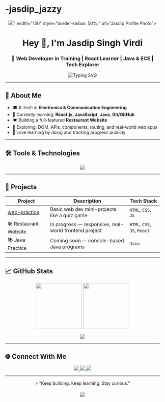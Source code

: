 # -jasdip_jazzy
<!-- PROFILE IMAGE -->
<p align="center">
  <img src="<!-- "C:\Users\jasdi\Downloads\my image.jpeg" -->" width="150" style="border-radius: 50%;" alt="Jasdip Profile Photo">
</p>

<h1 align="center">Hey 👋, I'm Jasdip Singh Virdi</h1>
<h3 align="center">🚀 Web Developer in Training | React Learner | Java & ECE | Tech Explorer</h3>

<p align="center">
  <img src="https://readme-typing-svg.demolab.com?font=Fira+Code&pause=1000&color=F7931E&width=435&lines=Learning+Web+Dev+%26+React;Building+a+Restaurant+Website;Documenting+My+Coding+Journey" alt="Typing SVG" />
</p>

---

## 🧠 About Me

- 🎓 B.Tech in **Electronics & Communication Engineering**
- 🧰 Currently learning: **React.js**, **JavaScript**, **Java**, **Git/GitHub**
- 🍽️ Building a full-featured **Restaurant Website**
- 🧪 Exploring: DOM, APIs, components, routing, and real-world web apps
- 📘 Love learning by doing and tracking progress publicly

---

## 🛠️ Tools & Technologies

<div align="center">
  <img src="https://skillicons.dev/icons?i=html,css,js,react,java,git,github,vscode,bootstrap" />
</div>

---

## 💼 Projects

| Project | Description | Tech Stack |
|--------|-------------|------------|
| [web-practice](https://github.com/jasdipjazzy/web-practice) | Basic web dev mini-projects like a quiz game | `HTML`, `CSS`, `JS` |
| 🛠️ Restaurant Website | In progress — responsive, real-world frontend project | `HTML`, `CSS`, `JS`, `React` |
| 📚 Java Practice | Coming soon — console-based Java programs | `Java` |

---

## 📈 GitHub Stats

<p align="center">
  <img src="https://github-readme-stats.vercel.app/api?username=jasdipjazzy&show_icons=true&theme=tokyonight" height="150" />
  <img src="https://github-readme-stats.vercel.app/api/top-langs/?username=jasdipjazzy&layout=compact&theme=tokyonight" height="150" />
</p>

<p align="center">
  <img src="https://github-readme-activity-graph.cyclic.app/graph?username=jasdipjazzy&theme=tokyo-night&bg_color=0d1117&color=8e9bae&line=00e0ff&point=ffffff" />
</p>

---

## 🌐 Connect With Me

<p align="center">
  <a href="mailto:jasdipjazzy@gmail.com">
    <img src="https://img.shields.io/badge/Email-jasdipjazzy@gmail.com-red?style=for-the-badge&logo=gmail&logoColor=white" />
  </a>
  <a href="https://www.linkedin.com/in/jasdip-singh-virdi-1653a2275">
    <img src="https://img.shields.io/badge/LinkedIn-Jasdip%20Singh%20Virdi-blue?style=for-the-badge&logo=linkedin&logoColor=white" />
  </a>
  <a href="https://github.com/jasdipjazzy">
    <img src="https://img.shields.io/badge/GitHub-jasdipjazzy-181717?style=for-the-badge&logo=github&logoColor=white" />
  </a>
</p>

---

<p align="center">
  ⚡ “Keep building. Keep learning. Stay curious.”
</p>

<p align="center">
  <img src="https://capsule-render.vercel.app/api?type=waving&color=auto&height=100&section=footer"/>
</p>
